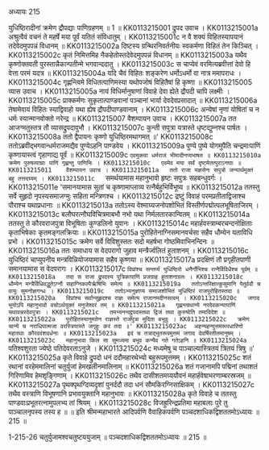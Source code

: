 अध्यायः 215

युधिष्ठिरादीनां क्रमेण द्रौपद्याः पाणिग्रहणम् ॥ 1 ॥
KK0113215001	द्रुपद उवाच ।
KK0113215001a	अश्रुत्वैवं वचनं ते महर्षे मया पूर्वं यतितं संविधातुम् ।
KK0113215001c	न वै शक्यं विहितस्यापयानं तदेवेदमुपपन्नं विधानम् ॥
KK0113215002a	दिष्टस्य ग्रन्थिरनिवर्तनीयः स्वकर्मणा विहितं तेन किञ्चित् ।
KK0113215002c	कृतं निमित्तमिह नैकहेतोस्तदेवेदमुपपन्नं विधानम् ॥
KK0113215003a	यथैव कृष्णोक्तवती पुरस्तान्नैकान्पतीन्मे भगवान्ददातु ।
KK0113215003c	स चाप्येवं वरमित्यब्रवीत्तां देवो हि वेत्ता परमं यदत्र ॥
KK0113215004a	यदि चैवं विहितः शङ्करेण धर्मोऽधर्मो वा नात्र ममापराधः ।
KK0113215004c	गृह्णन्त्विमे विधितत्पाणिमस्या यथोपजोषं विहितैषां हि कृष्णा ॥
KK0113215005	व्यास उवाच ।
KK0113215005a	नायं विधिर्मानुषाणां विवाहे देवा ह्येते द्रौपदी चापि लक्ष्मीः ।
KK0113215005c	प्राक्कर्मणः सुकृतात्पाण्डवानां पञ्चानां भार्या देवदेवप्रसादात् ॥
KK0113215006a	तेषामेवायं विहितः स्याद्विवाहो यथा ह्येष द्रौपदीपाण्डवानाम् ।
KK0113215006c	अन्येषां नृणां योषितां च न धर्मः स्यान्मानवोक्तो नरेन्द्र ॥
KK0113215007	वैशम्पायन उवाच ।
KK0113215007a	तत आजग्मतुस्तत्र तौ व्यासद्रुपदावुभौ ।
KK0113215007c	कुन्ती सपुत्रा यत्रास्ते धृष्टद्युम्नश्च पार्षतः ।
KK0113215008a	ततो द्वैपायनः कृष्णो युधिष्ठिरमथागमत् ॥'
KK0113215008c	ततोऽब्रवीद्भगवान्धर्मराजमद्यैव पुण्येऽहनि पाण्डवेय ।
KK0113215009a	पुण्ये पुष्ये योगमुपैति चन्द्रमाःपाणिं कृष्णायास्त्वं गृहाणाद्य पूर्वं ॥
KK0113215009c	`एवमुक्त्वा धर्मराजं भीमादीनप्यभाषत ॥
KK0113215010a	क्रमेण पुरुषव्याघ्राः पाणिं गृह्णन्तु पाणिभिः ।
KK0113215010c	एवमेव मया सर्वं दृष्टमेतत्पुराऽनघाः ॥
KK0113215011	वैशम्पायन उवाच ।
KK0113215011a	ततो राजा यज्ञसेनः सपुत्रो जन्यार्थमुक्तं बहु तत्तदग्र्यम् ।
KK0113215011c	`समर्थयामास महानुभावो हृष्टः सपुत्रः सहबन्धुवर्गः ।
KK0113215011e	'समानयामास सुतां च कृष्णामाप्लाव्य रत्नैर्बहुभिर्विभूष्य ॥
KK0113215012a	ततस्तु सर्वे सुहृदो नृपस्यसमाजग्मुः सहिता मन्त्रिणश्च ।
KK0113215012c	द्रष्टुं विवाहं परमप्रतीताद्विजाश्च पौराश्च यथाप्रधानाः ॥
KK0113215013a	ततोऽस्य वेश्माग्र्यजनोपशोभितं विस्तीर्णपद्मोत्पलभूषिताजिरम् ।
KK0113215013c	बलौघरत्नौघविचित्रमाबभौ नभो यथा निर्मलतारकान्वितम् ॥
KK0113215014a	ततस्तु ते कौरवराजपुत्रा विभूषिताः कुण्डलिनो युवानः ।
KK0113215014c	महार्हवस्त्राम्बरचन्दनोक्षिताः कृताभिषेकाः कृतमङ्गलक्रियाः ॥
KK0113215015a	पुरोहितेनाग्निसमानवर्चसा सहैव धौम्येन यताविधि प्रभो ।
KK0113215015c	क्रमेण सर्वे विविशुस्ततः सदो महर्षभा गोष्ठमिवाभिनन्दिनः ॥
KK0113215016a	ततः समाधाय स वेदपरागो जुहाव मन्त्रैर्ज्वलितं हुताशनम् ।
KK0113215016c	युधिष्ठिरं चाप्युपनीय मन्त्रविन्नियोजयामास सहैव कृष्णया ॥
KK0113215017a	प्रदक्षिणं तौ प्रगृहीतपाणी समानयामास स वेदपरागः ।
KK0113215017c	`विप्रांश्च सन्तर्प्य युधिष्ठिरो धनैर्गोभिश्च रत्नैर्विविधैश्च पूर्वम् ॥
KK0113215018a	तदा स राजा द्रुपदस्य पुत्रिकापाणिं प्रजग्राह हुताशनाग्रतः ।
KK0113215018c	धौम्येन मन्त्रैर्विधिवद्धुतेऽग्नौ सहाग्निकल्पैर्ऋषिभिः समेत्य ॥
KK0113215019a	ततोऽन्तरिक्षात्कुसुमानि पेतुर्ववौ च वायुः सुमनोज्ञगन्धः ।
KK0113215019c	ततोऽभ्यनुज्ञाप्य समाजशोभितं युधिष्ठिरं राजपुरोहितस्तदा ॥
KK0113215020a	विप्रांश्च सर्वान्सुहृदश्च राज्ञः समेत्य राजानमदीनसत्वम् ।
KK0113215020c	जगाद भूयोऽपि महानुभावो वचोऽर्थयुक्तं मनुजेश्वरं तम् ॥
KK0113215021a	गृह्णन्त्वथान्ये नरदेवकन्यापाणिं यथावन्नरदेवपुत्राः ।
KK0113215021c	तमभ्यनन्दद्द्रुपदस्तथा द्विजं तथा कुरुष्वेति तमादिदेश ॥
KK0113215022a	पुरोहितस्यानुमतेन राज्ञस्ते राजपुत्रा मुदिता बभूवुः ।
KK0113215022c	क्रमेण चान्ये च नराधिपात्मजा वरस्त्रियास्ते जगृहुः करं तदा ॥'
KK0113215023ac	अहन्यहन्युत्तमरूपधारिणो महारथाः कौरववंशवर्धनाः ॥
KK0113215023a	इदं च तत्राद्भुतरूपमुत्तमं जगाद देवर्षिरतीतमानुषम् ।
KK0113215023c	महानुभावा किल सा सुमध्यमा बभूव कन्यैव गते गतेऽहनि ॥
KK0113215024a	`पतिश्वशुरता ज्येष्ठे पतिदेवरताऽनुजे ।
KK0113215024c	मध्यमेषु च पाञ्चाल्यास्त्रितयं त्रितयं त्रिषु ॥'
KK0113215025a	कृते विवाहे द्रुपदो धनं ददौमहारथेभ्यो बहुरूपमुत्तमम् ।
KK0113215025c	शतं रथानां वरहेममालिनां चतुर्युजां हेमखलीनमालिनाम् ॥
KK0113215026a	शतं गजानामपि पद्मिनां तथाशतं गिरिणामिव हेमशृङ्गिणाम् ।
KK0113215026c	तथैव दासीशतमग्र्ययौवनं महार्हवेषाभरणाम्बरस्रजम् ॥
KK0113215027a	पृथक्पृथग्दिव्यदृशां पुनर्ददौ तदा धनं सौमकिरग्निसाक्षिकम् ।
KK0113215027c	तथैव वस्त्राणि विभूषणानि प्रभावयुक्तानि महानुभावः ॥
KK0113215028a	कृते विवाहे च ततस्तु पाण्डवाःप्रभूतरत्नामुपलभ्य तां श्रियम् ।
KK0113215028c	विजह्रुरिन्द्रप्रतिमा महाबलाः पुरे तु पाञ्चालनृपस्य तस्य ह ॥ ॥
इति श्रीमन्महाभारते आदिपर्वणि वैवाहिकपर्वणि पञ्चदशाधिकद्विशततमोऽध्यायः ॥ 215 ॥

1-215-26 चतुर्युजामश्वचतुष्टययुजाम् ॥ पञ्चदशाधिकद्विशततमोऽध्यायः ॥ 215 ॥
